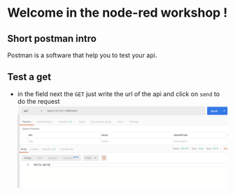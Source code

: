 # Welcome in the node-red workshop !

## Short postman intro

Postman is a software that help you to test your api.

## Test a get

- in the field next the `GET` just write the url of the api and click on `send` to do the request <br>
  ![helloGET](./postmanimg/getHello.png)
